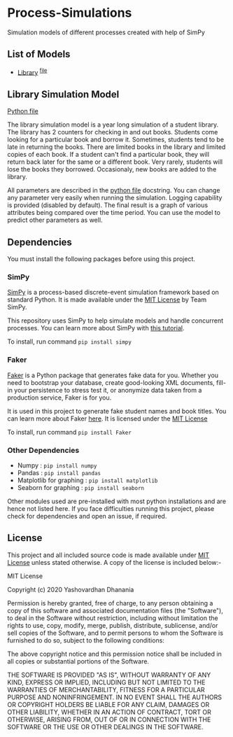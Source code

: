 # Process-Simulations
Simulation models of different processes created with help of SimPy

## List of Models
- [Library](#Library%20Simulation%20Model) <sup>[file](library.py)</sup>

## Library Simulation Model

[Python file](library.py)

The library simulation model is a year long simulation of a student library. The library has 2 counters for checking in and out books. Students come looking for a particular book and borrow it. Sometimes, students tend to be late in returning the books. There are limited books in the library and limited copies of each book. If a student can't find a particular book, they will return back later for the same or a different book. Very rarely, students will lose the books they borrowed. Occasionaly, new books are added to the library.

All parameters are described in the [python file](library.py) docstring. You can change any parameter very easily when running the simulation. Logging capability is provided (disabled by default). The final result is a graph of various attributes being compared over the time period. You can use the model to predict other parameters as well.

## Dependencies
You must install the following packages before using this project.

### SimPy
[SimPy](https://simpy.readthedocs.io/) is a process-based discrete-event simulation framework based on standard Python. It is made available under the [MIT License](https://simpy.readthedocs.io/en/latest/about/license.html) by Team SimPy.

This repository uses SimPy to help simulate models and handle concurrent processes. You can learn more about SimPy with [this tutorial](https://simpy.readthedocs.io/en/latest/simpy_intro/index.html).

To install, run command `pip install simpy`

### Faker
[Faker](https://faker.readthedocs.io/) is a Python package that generates fake data for you. Whether you need to bootstrap your database, create good-looking XML documents, fill-in your persistence to stress test it, or anonymize data taken from a production service, Faker is for you.

It is used in this project to generate fake student names and book titles. You can learn more about Faker [here](https://faker.readthedocs.io/). It is licensed under the [MIT License](https://raw.githubusercontent.com/joke2k/faker/master/LICENSE.txt)

To install, run command `pip install Faker`

### Other Dependencies
- Numpy : `pip install numpy`
- Pandas : `pip install pandas`
- Matplotlib for graphing : `pip install matplotlib`
- Seaborn for graphing : `pip install seaborn`

Other modules used are pre-installed with most python installations and are hence not listed here. If you face difficulties running this project, please check for dependencies and open an issue, if required.

## License
This project and all included source code is made available under [MIT License](LICENSE) unless stated otherwise. A copy of the license is included below:-

MIT License

Copyright (c) 2020 Yashovardhan Dhanania 

Permission is hereby granted, free of charge, to any person obtaining a copy
of this software and associated documentation files (the "Software"), to deal
in the Software without restriction, including without limitation the rights
to use, copy, modify, merge, publish, distribute, sublicense, and/or sell
copies of the Software, and to permit persons to whom the Software is
furnished to do so, subject to the following conditions:

The above copyright notice and this permission notice shall be included in all
copies or substantial portions of the Software.

THE SOFTWARE IS PROVIDED "AS IS", WITHOUT WARRANTY OF ANY KIND, EXPRESS OR
IMPLIED, INCLUDING BUT NOT LIMITED TO THE WARRANTIES OF MERCHANTABILITY,
FITNESS FOR A PARTICULAR PURPOSE AND NONINFRINGEMENT. IN NO EVENT SHALL THE
AUTHORS OR COPYRIGHT HOLDERS BE LIABLE FOR ANY CLAIM, DAMAGES OR OTHER
LIABILITY, WHETHER IN AN ACTION OF CONTRACT, TORT OR OTHERWISE, ARISING FROM,
OUT OF OR IN CONNECTION WITH THE SOFTWARE OR THE USE OR OTHER DEALINGS IN THE
SOFTWARE.
